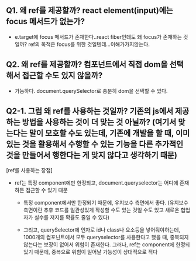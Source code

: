 ## Q1. 왜 ref를 제공할까? react element(input)에는 focus 메서드가 없는가?

- e.target에 focus 메서드가 존재한다..react fiber인데도 왜 focus가 존재하는 것일까? ref의 목적은 focus를 위한 것일텐데...이해가가지않는다.

## Q2. 왜 ref를 제공할까? 컴포넌트에서 직접 dom을 선택해서 접근할 수도 있지 않을까?

- 가능하다. document.querySelector로 충분히 dom을 선택할 수 있다.

## Q2-1. 그럼 왜 ref를 사용하는 것일까? 기존의 js에서 제공하는 방법을 사용하는 것이 더 맞는 것 아닐까? (여기서 맞는다는 말이 모호할 수도 있는데, 기존에 개발을 할 때, 이미 있는 것을 활용해서 수행할 수 있는 기능을 다른 추가적인 것을 만들어서 행한다는 게 맞지 않다고 생각하기 때문)

[ref를 사용하는 장점]

- ref는 특정 component에만 한정되고, document.queryselector는 어디에 존재하든 접근할 수 있기 때문

  - 특정 component에서만 한정되기 때문에, 유지보수 측면에서 좋다. (유지보수 측면이란 추후 코드를 일관성있게 작성할 수도 있는 것일 수도 있고 새로온 협업자가 실수를 저지를 확률도 줄일 수 있다)

  - 그리고, querySelector에 인자로 id나 class나 요소등을 넣어줘야하는데, 1000개의 컴포넌트에서 모두 queryselector를 사용한다고 했을 때, 중복되지 않는다는 보장이 없어서 위험이 존재한다. 그러나, ref는 component에 한정되있기 때문에, 중복으로 위험이 일어날 가능성이 상대적으로 적다
